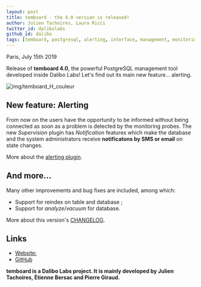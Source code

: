 ```yaml
---
layout: post
title: temboard - the 4.0 version is released!
author: Julien Tachoires, Laura Ricci
twitter_id: dalibolabs
github_id: dalibo
tags: [temboard, postgresql, alerting, interface, management, monitoring]
---
```


Paris, July 15th 2019

Release of **temboard 4.0**, the powerful PostgreSQL management tool developed inside Dalibo Labs! Let's find out its main new feature... alerting.

<!--MORE-->

![img/temboard_H_couleur](https://raw.githubusercontent.com/dalibo/blog/gh-pages/img/temboard_H_couleur.png)


## New feature: Alerting

From now on the users have the opportunity to be informed without being connected as soon as a problem is detected by the monitoring probes.
The new *Supervision* plugin has *Notification* features which make the database and the system administrators receive **notificatons by SMS or email** on state changes.

More about the [alerting plugin](https://temboard.readthedocs.io/en/latest/temboard-howto-alerting/).


## And more...

Many other improvements and bug fixes are included, among which:

   * Support for reindex on table and database ;
   * Support for *analyze*/*vacuum* for database.

More about this version's [CHANGELOG](https://dali.bo/temboard_changelog).


## Links
  * [Website:](http://dali.bo/temboard)
  * [GitHub](https://github.com/dalibo/temboard)


**temboard is a Dalibo Labs project.
It is mainly developed by Julien Tachoires, Étienne Bersac and Pierre Giraud.**
